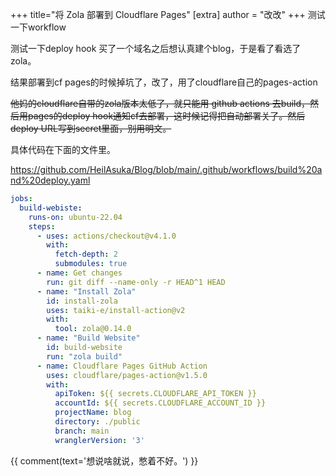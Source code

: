 +++
title="将 Zola 部署到 Cloudflare Pages"
[extra]
author = "改改"
+++
测试一下workflow

测试一下deploy hook
买了一个域名之后想认真建个blog，于是看了看选了zola。

结果部署到cf pages的时候掉坑了，改了，用了cloudflare自己的pages-action

<del>他妈的cloudflare自带的zola版本太低了，就只能用 github actions 去build，然后用pages的deploy hook通知cf去部署，这时候记得把自动部署关了。然后deploy URL写到secret里面，别用明文。</del>

具体代码在下面的文件里。

https://github.com/HeilAsuka/Blog/blob/main/.github/workflows/build%20and%20deploy.yaml

```YAML
jobs:
  build-webiste:
    runs-on: ubuntu-22.04
    steps:
      - uses: actions/checkout@v4.1.0
        with:
          fetch-depth: 2
          submodules: true
      - name: Get changes
        run: git diff --name-only -r HEAD^1 HEAD
      - name: "Install Zola"
        id: install-zola
        uses: taiki-e/install-action@v2
        with:
          tool: zola@0.14.0
      - name: "Build Website"
        id: build-website
        run: "zola build"
      - name: Cloudflare Pages GitHub Action
        uses: cloudflare/pages-action@v1.5.0
        with:
          apiToken: ${{ secrets.CLOUDFLARE_API_TOKEN }}
          accountId: ${{ secrets.CLOUDFLARE_ACCOUNT_ID }}
          projectName: blog
          directory: ./public
          branch: main
          wranglerVersion: '3'
```

{{ comment(text='想说啥就说，憋着不好。') }}
